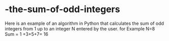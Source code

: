 # -the-sum-of-odd-integers
Here is an example of an algorithm in Python that calculates the sum of odd integers from 1 up to an integer N entered by the user. for Example N=8 Sum = 1 +3+5+7= 16
